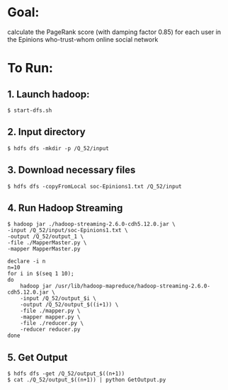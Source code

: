 # Goal:
calculate the PageRank score (with damping factor 0.85) for each user in the Epinions who-trust-whom online social network

# To Run:
## 1. Launch hadoop:

	$ start-dfs.sh

## 2. Input directory

	$ hdfs dfs -mkdir -p /Q_52/input

## 3. Download necessary files

	$ hdfs dfs -copyFromLocal soc-Epinions1.txt /Q_52/input

## 4. Run Hadoop Streaming
	$ hadoop jar ./hadoop-streaming-2.6.0-cdh5.12.0.jar \
	-input /Q_52/input/soc-Epinions1.txt \
	-output /Q_52/output_1 \
	-file ./MapperMaster.py \
	-mapper MapperMaster.py

	declare -i n
	n=10
	for i in $(seq 1 10);
	do
	    hadoop jar /usr/lib/hadoop-mapreduce/hadoop-streaming-2.6.0-cdh5.12.0.jar \
		-input /Q_52/output_$i \
		-output /Q_52/output_$((i+1)) \
		-file ./mapper.py \
		-mapper mapper.py \
		-file ./reducer.py \
		-reducer reducer.py
	done

## 5. Get Output

	$ hdfs dfs -get /Q_52/output_$((n+1))
	$ cat ./Q_52/output_$((n+1)) | python GetOutput.py
